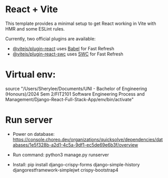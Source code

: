 # React + Vite

This template provides a minimal setup to get React working in Vite with HMR and some ESLint rules.

Currently, two official plugins are available:

- [@vitejs/plugin-react](https://github.com/vitejs/vite-plugin-react/blob/main/packages/plugin-react/README.md) uses [Babel](https://babeljs.io/) for Fast Refresh
- [@vitejs/plugin-react-swc](https://github.com/vitejs/vite-plugin-react-swc) uses [SWC](https://swc.rs/) for Fast Refresh

# Virtual env:
source "/Users/Sherylee/Documents/UNI - Bachelor of Engineering (Honours)/2024 Sem 2/FIT2101 Software Engineering Process and Management/Django-React-Full-Stack-App/env/bin/activate"

# Run server

- Power on database:
https://console.choreo.dev/organizations/quicksolve/dependencies/databases/1e5f328b-a2d1-4c5a-9df1-ec5de69e6b3f/overview

- Run command:
python3 manage.py runserver

- Install:
pip install django-crispy-forms django-simple-history djangorestframework-simplejwt crispy-bootstrap4